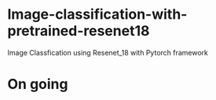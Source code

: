 # Image-classification-with-pretrained-resenet18
Image Classfication using Resenet_18 with Pytorch framework
# On going 
